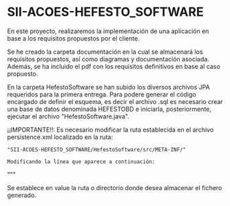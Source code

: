 # SII-ACOES-HEFESTO_SOFTWARE
En este proyecto, realizaremos la implementación de una aplicación en base a los requisitos propuestos por el cliente.

Se he creado la carpeta documentación en la cual se almacenará los requisitos propuestos, así como diagramas y documentación asociada. Además, se ha incluido el pdf con los requisitos definitivos en base al caso propuesto.


En la carpeta HefestoSoftware se han subido los diversos archivos JPA requeridos para la primera entrega.
Para podere generar el código encargado de definir el esquema, es decir el archivo .sql es necesario crear una base de datos denominada HEFESTOBD e iniciarla, posteriormente, ejecutar el archivo "HefestoSoftware.java".

¡¡IMPORTANTE!!: Es necesario modificar la ruta establecida en el archivo persistence.xml localizado en la ruta:

	"SII-ACOES-HEFESTO_SOFTWARE/HefestoSoftware/src/META-INF/"

	Modificando la línea que aparece a continuación:

 "<property name="javax.persistence.schema-generation.scripts.create-target" value="/Users/ivan/Desktop/create.sql"/>""

 Se establece en value la ruta o directorio donde desea almacenar el fichero generado.

 